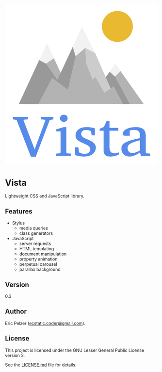 ![](https://github.com/senselogic/VISTA/blob/master/LOGO/vista.png)

# Vista

Lightweight CSS and JavaScript library.

## Features

*   Stylus
    *   media queries
    *   class generators
*   JavaScript
    *   server requests
    *   HTML templating
    *   document manipulation
    *   property animation
    *   perpetual carousel
    *   parallax background

## Version

0.3

## Author

Eric Pelzer (ecstatic.coder@gmail.com).

## License

This project is licensed under the GNU Lesser General Public License version 3.

See the [LICENSE.md](LICENSE.md) file for details.
